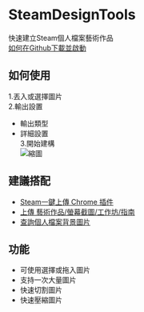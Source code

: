 # SteamDesignTools
快速建立Steam個人檔案藝術作品  
[如何在Github下載並啟動](https://i.imgur.com/JUndWFn.gif)  

## 如何使用
1.丟入或選擇圖片  
2.輸出設置
 + 輸出類型  
 + 詳細設置  
3.開始建構  
![縮圖](https://i.imgur.com/QbqeH11.gif)  

## 建議搭配
 - [Steam一鍵上傳 Chrome 插件](https://chrome.google.com/webstore/detail/steam-profile-assistant/mjmabgdoainclinjecbkdancpamdiaih)  
 - [上傳 藝術作品/螢幕截圖/工作坊/指南](https://steamcommunity.com/sharedfiles/filedetails/?id=1880720456)  
 - [查詢個人檔案背景圖片](https://steam.design)  
 
## 功能
 - 可使用選擇或拖入圖片
 - 支持一次大量圖片
 - 快速切割圖片  
 - 快速壓縮圖片
